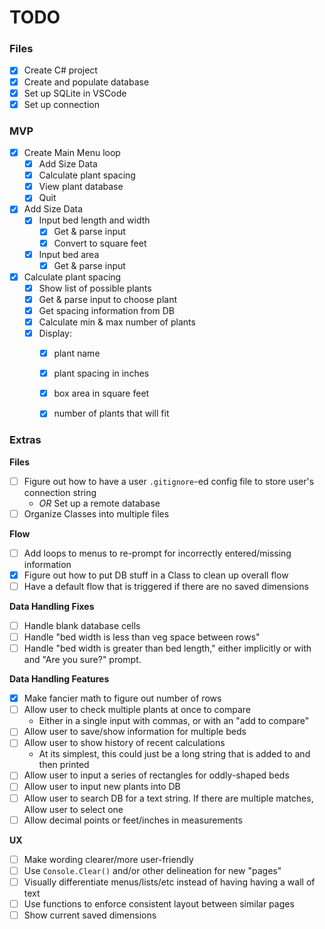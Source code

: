 # TODO
### Files
- [x] Create C# project
- [x] Create and populate database
- [x] Set up SQLite in VSCode
- [x] Set up connection

### MVP
- [x] Create Main Menu loop
	- [x] Add Size Data
	- [x] Calculate plant spacing
	- [x] View plant database
	- [x] Quit
- [x] Add Size Data
	- [x] Input bed length and width
		- [x] Get & parse input
		- [x] Convert to square feet
	- [x] Input bed area
		- [x] Get & parse input
- [x] Calculate plant spacing
	- [x] Show list of possible plants
	- [x] Get & parse input to choose plant
	- [x] Get spacing information from DB
	- [x] Calculate min & max number of plants
	- [x] Display:
		- [x] plant name
		- [x] plant spacing in inches
		- [x] box area in square feet
		- [x] number of plants that will fit


### Extras
**Files**
- [ ] Figure out how to have a user `.gitignore`-ed config file to store user's connection string
	- _OR_ Set up a remote database
- [ ] Organize Classes into multiple files

**Flow**
- [ ] Add loops to menus to re-prompt for incorrectly entered/missing information
- [x] Figure out how to put DB stuff in a Class to clean up overall flow
- [ ] Have a default flow that is triggered if there are no saved dimensions

**Data Handling Fixes**
- [ ] Handle blank database cells
- [ ] Handle "bed width is less than veg space between rows"
- [ ] Handle "bed width is greater than bed length," either implicitly or with and "Are you sure?" prompt.

**Data Handling Features**
- [x] Make fancier math to figure out number of rows
- [ ] Allow user to check multiple plants at once to compare
	- Either in a single input with commas, or with an "add to compare"
- [ ] Allow user to save/show information for multiple beds
- [ ] Allow user to show history of recent calculations
	- At its simplest, this could just be a long string that is added to and then printed
- [ ] Allow user to input a series of rectangles for oddly-shaped beds
- [ ] Allow user to input new plants into DB
- [ ] Allow user to search DB for a text string. If there are multiple matches, Allow user to select one
- [ ] Allow decimal points or feet/inches in measurements

**UX**
- [ ] Make wording clearer/more user-friendly
- [ ] Use `Console.Clear()` and/or other delineation for new "pages"
- [ ] Visually differentiate menus/lists/etc instead of having having a wall of text
- [ ] Use functions to enforce consistent layout between similar pages
- [ ] Show current saved dimensions
